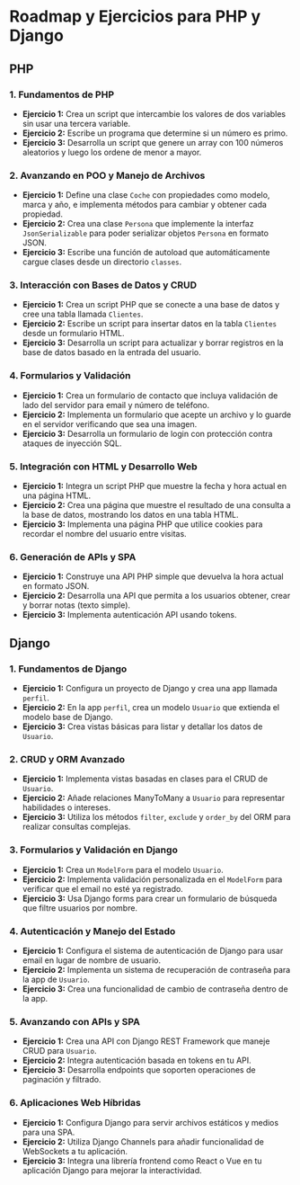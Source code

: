 # Roadmap y Ejercicios para PHP y Django

## PHP

### 1. Fundamentos de PHP
- **Ejercicio 1:** Crea un script que intercambie los valores de dos variables sin usar una tercera variable.
- **Ejercicio 2:** Escribe un programa que determine si un número es primo.
- **Ejercicio 3:** Desarrolla un script que genere un array con 100 números aleatorios y luego los ordene de menor a mayor.

### 2. Avanzando en POO y Manejo de Archivos
- **Ejercicio 1:** Define una clase `Coche` con propiedades como modelo, marca y año, e implementa métodos para cambiar y obtener cada propiedad.
- **Ejercicio 2:** Crea una clase `Persona` que implemente la interfaz `JsonSerializable` para poder serializar objetos `Persona` en formato JSON.
- **Ejercicio 3:** Escribe una función de autoload que automáticamente cargue clases desde un directorio `classes`.

### 3. Interacción con Bases de Datos y CRUD
- **Ejercicio 1:** Crea un script PHP que se conecte a una base de datos y cree una tabla llamada `Clientes`.
- **Ejercicio 2:** Escribe un script para insertar datos en la tabla `Clientes` desde un formulario HTML.
- **Ejercicio 3:** Desarrolla un script para actualizar y borrar registros en la base de datos basado en la entrada del usuario.

### 4. Formularios y Validación
- **Ejercicio 1:** Crea un formulario de contacto que incluya validación de lado del servidor para email y número de teléfono.
- **Ejercicio 2:** Implementa un formulario que acepte un archivo y lo guarde en el servidor verificando que sea una imagen.
- **Ejercicio 3:** Desarrolla un formulario de login con protección contra ataques de inyección SQL.

### 5. Integración con HTML y Desarrollo Web
- **Ejercicio 1:** Integra un script PHP que muestre la fecha y hora actual en una página HTML.
- **Ejercicio 2:** Crea una página que muestre el resultado de una consulta a la base de datos, mostrando los datos en una tabla HTML.
- **Ejercicio 3:** Implementa una página PHP que utilice cookies para recordar el nombre del usuario entre visitas.

### 6. Generación de APIs y SPA
- **Ejercicio 1:** Construye una API PHP simple que devuelva la hora actual en formato JSON.
- **Ejercicio 2:** Desarrolla una API que permita a los usuarios obtener, crear y borrar notas (texto simple).
- **Ejercicio 3:** Implementa autenticación API usando tokens.

## Django

### 1. Fundamentos de Django
- **Ejercicio 1:** Configura un proyecto de Django y crea una app llamada `perfil`.
- **Ejercicio 2:** En la app `perfil`, crea un modelo `Usuario` que extienda el modelo base de Django.
- **Ejercicio 3:** Crea vistas básicas para listar y detallar los datos de `Usuario`.

### 2. CRUD y ORM Avanzado
- **Ejercicio 1:** Implementa vistas basadas en clases para el CRUD de `Usuario`.
- **Ejercicio 2:** Añade relaciones ManyToMany a `Usuario` para representar habilidades o intereses.
- **Ejercicio 3:** Utiliza los métodos `filter`, `exclude` y `order_by` del ORM para realizar consultas complejas.

### 3. Formularios y Validación en Django
- **Ejercicio 1:** Crea un `ModelForm` para el modelo `Usuario`.
- **Ejercicio 2:** Implementa validación personalizada en el `ModelForm` para verificar que el email no esté ya registrado.
- **Ejercicio 3:** Usa Django forms para crear un formulario de búsqueda que filtre usuarios por nombre.

### 4. Autenticación y Manejo del Estado
- **Ejercicio 1:** Configura el sistema de autenticación de Django para usar email en lugar de nombre de usuario.
- **Ejercicio 2:** Implementa un sistema de recuperación de contraseña para la app de `Usuario`.
- **Ejercicio 3:** Crea una funcionalidad de cambio de contraseña dentro de la app.

### 5. Avanzando con APIs y SPA
- **Ejercicio 1:** Crea una API con Django REST Framework que maneje CRUD para `Usuario`.
- **Ejercicio 2:** Integra autenticación basada en tokens en tu API.
- **Ejercicio 3:** Desarrolla endpoints que soporten operaciones de paginación y filtrado.

### 6. Aplicaciones Web Híbridas
- **Ejercicio 1:** Configura Django para servir archivos estáticos y medios para una SPA.
- **Ejercicio 2:** Utiliza Django Channels para añadir funcionalidad de WebSockets a tu aplicación.
- **Ejercicio 3:** Integra una librería frontend como React o Vue en tu aplicación Django para mejorar la interactividad.
